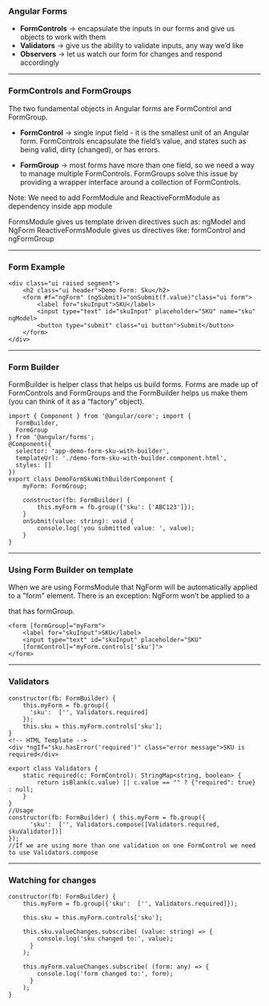 ### Angular Forms

<!-- .slide: data-background="img/background-green-orig.jpg" -->

- <b>FormControls</b> -> encapsulate the inputs in our forms and give us objects to work with them 
- <b>Validators</b> -> give us the ability to validate inputs, any way we’d like
- <b>Observers</b> -> let us watch our form for changes and respond accordingly

---

### FormControls and FormGroups
<!-- .slide: data-background="img/background-green-orig.jpg" -->

The two fundamental objects in Angular forms are FormControl and FormGroup.

- <b>FormControl</b> -> single input field - it is the smallest unit of an Angular form. 
    FormControls encapsulate the field’s value, and states such as being valid, dirty (changed), or has errors. 
    
- <b>FormGroup</b> -> most forms have more than one field, so we need a way to manage multiple FormControls.
FormGroups solve this issue by providing a wrapper interface around a collection of FormControls.


Note:
We need to add FormModule and ReactiveFormModule as dependency inside app module

FormsModule gives us template driven directives such as:  ngModel and NgForm
ReactiveFormsModule gives us directives like: formControl and ngFormGroup  

---
### Form Example
<!-- .slide: data-background="img/background-green-orig.jpg" -->

```
<div class="ui raised segment">
    <h2 class="ui header">Demo Form: Sku</h2> 
    <form #f="ngForm" (ngSubmit)="onSubmit(f.value)"class="ui form">
        <label for="skuInput">SKU</label>
        <input type="text" id="skuInput" placeholder="SKU" name="sku" ngModel>
        <button type="submit" class="ui button">Submit</button> 
    </form>
</div>
```

---
### Form Builder
<!-- .slide: data-background="img/background-green-orig.jpg" -->
FormBuilder is helper class that helps us build forms. Forms are made up of FormControls and FormGroups 
and the FormBuilder helps us make them (you can think of it as a “factory” object). 


```
import { Component } from '@angular/core'; import {
  FormBuilder,
  FormGroup
} from '@angular/forms';
@Component({
  selector: 'app-demo-form-sku-with-builder',
  templateUrl: './demo-form-sku-with-builder.component.html',
  styles: []
})
export class DemoFormSkuWithBuilderComponent {
    myForm: FormGroup;
  
    constructor(fb: FormBuilder) { 
        this.myForm = fb.group({'sku': ['ABC123']});
    }   
    onSubmit(value: string): void { 
        console.log('you submitted value: ', value);
    } 
}
```

---
### Using Form Builder on template
<!-- .slide: data-background="img/background-green-orig.jpg" -->
When we are using FormsModule that NgForm will be automatically applied to a "form" element.
There is an exception: NgForm won’t be applied to a <form> that has formGroup. 


```
<form [formGroup]="myForm">
    <label for="skuInput">SKU</label>
    <input type="text" id="skuInput" placeholder="SKU" 
    [formControl]="myForm.controls['sku']">
</form>
```
---
### Validators
<!-- .slide: data-background="img/background-green-orig.jpg" -->

```
constructor(fb: FormBuilder) { 
    this.myForm = fb.group({
      'sku':  ['', Validators.required]
    });
    this.sku = this.myForm.controls['sku']; 
}
<!-- HTML Template --> 
<div *ngIf="sku.hasError('required')" class="error message">SKU is required</div>
```

```
export class Validators {
    static required(c: FormControl): StringMap<string, boolean> {
        return isBlank(c.value) || c.value == "" ? {"required": true} : null;
    }
}
//Usage
constructor(fb: FormBuilder) { this.myForm = fb.group({
      'sku':  ['', Validators.compose([Validators.required, skuValidator])]
});
//If we are using more than one validation on one FormControl we need to use Validators.compose
```
---
### Watching for changes
<!-- .slide: data-background="img/background-green-orig.jpg" -->

```
constructor(fb: FormBuilder) { 
    this.myForm = fb.group({'sku':  ['', Validators.required]});
    
    this.sku = this.myForm.controls['sku'];
    
    this.sku.valueChanges.subscribe( (value: string) => {
        console.log('sku changed to:', value);
      }
    );
    
    this.myForm.valueChanges.subscribe( (form: any) => {
        console.log('form changed to:', form);
      }
    );
}
```
